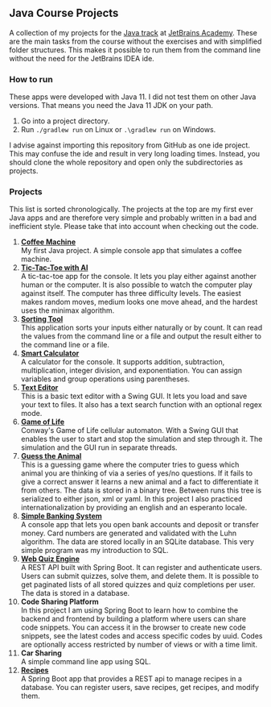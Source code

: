 ## Java Course Projects
A collection of my projects for the [Java track](https://hyperskill.org/tracks/1) at [JetBrains Academy](https://www.jetbrains.com/academy). These are the main tasks from the course without the exercises and with simplified folder structures. This makes it possible to run them from the command line without the need for the JetBrains IDEA ide.


### How to run
These apps were developed with Java 11. I did not test them on other Java versions.
That means you need the Java 11 JDK on your path.
1. Go into a project directory.
2. Run `./gradlew run` on Linux or `.\gradlew run` on Windows.

I advise against importing this repository from GitHub as one ide project. This may confuse 
the ide and result in very long loading times. Instead, you should clone the whole repository 
and open only the subdirectories as projects.


### Projects
This list is sorted chronologically. The projects at the top are my first ever Java apps and 
are therefore very simple and probably written in a bad and inefficient style. Please take 
that into account when checking out the code.

1. **[Coffee Machine](Coffee_Machine)**  
My first Java project. A simple console app that simulates a coffee machine.
2. **[Tic-Tac-Toe with AI](Tic-Tac-Toe_with_AI)**  
A tic-tac-toe app for the console. It lets you play either against another human or the 
   computer. It is also possible to watch the computer play against itself. The computer 
   has three difficulty levels. The easiest makes random moves, medium looks one move 
   ahead, and the hardest uses the minimax algorithm.
3. **[Sorting Tool](Sorting_Tool)**  
This application sorts your inputs either naturally or by count. It can read the values from 
   the command line or a file and output the result either to the command line or a file.
4. **[Smart Calculator](Smart_Calculator)**  
A calculator for the console. It supports addition, subtraction, multiplication, integer division, 
   and exponentiation. You can assign variables and group operations using parentheses.
5. **[Text Editor](Text_Editor)**  
This is a basic text editor with a Swing GUI. It lets you load and save your text to files. 
   It also has a text search function with an optional regex mode.
6. **[Game of Life](Game_of_Life)**  
Conway's Game of Life cellular automaton. With a Swing GUI that enables the user to start 
   and stop the simulation and step through it. The simulation and the GUI run in separate 
   threads.
7. **[Guess the Animal](Guess_the_Animal)**  
This is a guessing game where the computer tries to guess which animal you are thinking of 
   via a series of yes/no questions. If it fails to give a correct answer it learns a new 
   animal and a fact to differentiate it from others. The data is stored in a binary tree. 
   Between runs this tree is serialized to either json, xml or yaml. In this project I also 
   practiced internationalization by providing an english and an esperanto locale.
8. **[Simple Banking System](Simple_Banking_System)**  
A console app that lets you open bank accounts and deposit or transfer money. 
   Card numbers are generated and validated with the Luhn algorithm. The data are stored locally
   in an SQLite database. This very simple program was my introduction to SQL.
9. **[Web Quiz Engine](Web_Quiz_Engine)**  
A REST API built with Spring Boot. It can register and authenticate users. Users can submit 
   quizzes, solve them, and delete them. It is possible to get paginated lists of all stored 
   quizzes and quiz completions per user. The data is stored in a database.
10. **Code Sharing Platform**  
In this project I am using Spring Boot to learn how to combine the backend and frontend by 
    building a platform where users can share code snippets. You can access it in the browser 
    to create new code snippets, see the latest codes and access specific codes by uuid. Codes 
    are optionally access restricted by number of views or with a time limit.
11. **Car Sharing**  
A simple command line app using SQL.
12. **[Recipes](Recipes)**  
A Spring Boot app that provides a REST api to manage recipes in a database. You can register 
    users, save recipes, get recipes, and modify them.
